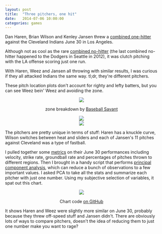 ```yaml
---
layout: post
title:  "Three pitchers, one hit"
date:   2014-07-06 10:00:00
categories: games
---
```


Dan Haren, Brian Wilson and Kenley Jansen threw a [combined one-hitter](http://losangeles.dodgers.mlb.com/mlb/gameday/index.jsp?gid=2014_06_30_clemlb_lanmlb_1&mode=recap&c_id=la#gid=2014_06_30_clemlb_lanmlb_1&mode=recap&c_id=la
) against the Cleveland Indians June 30 in Los Angeles.

Although not as cool as the rare [combined no-hitter](http://www.sbnation.com/2012/6/9/2268023/combined-no-hitter-mariners-dodgers-rare-feat) (the last combined no-hitter happened to the Dodgers in Seattle in 2012), it was clutch pitching with the LA offense scoring just one run.

With Haren, Weez and Jansen all throwing with similar results, I was curious if they all attacked Indians the same way. tl;dr, they're different pitchers.

These pitch location plots don't account for righty and lefty batters, but you can see Weez bein' Weez and avoiding the zone.

<div align="center">
    <img src="http://isbrianwilsonraging.com/post-assets/2014-07-05-pca/haren.png"/>
    <p><span class="caption">zone breakdown by <a href="http://baseballsavant.com/pitchfx_search.php?hfPT=&hfZ=&hfGT=R%7C&hfPR=&hfAB=&hfBB=&hfHL=&hfCount=&ddlYear=2014&ddlPlayer=pitcher&ddlMin=0&ddlPitcherHand=&ddlBatterHand=&ddlVGT=&ddlVLT=&ddlDistGT=&ddlDistLT=&txtGameDateGT=2014-06-30&txtGameDateLT=2014-06-30&ddlTeam=LAD&ddlPosition=&hfRO=&ddlHomeRoad=&hfIN=&hfOT=&ddlGroupBy=name&ddlSort=desc&ddlMinABs=0&ddlSBSuccess=&txtPx1=&txtPx2=&txtPz1=&txtPz2=&ddlRPXGT_ft=&ddlRPXGT_in=&ddlRPXLT_ft=&ddlRPXLT_in=&ddlRPYGT_ft=&ddlRPYGT_in=&ddlRPYLT_ft=&ddlRPYLT_in=&txtBAGT=&txtBALT=&txtBLGT=&txtBLLT=&txtSRGT=&txtSRLT=&txtSDGT=&txtSDLT=#results">Baseball Savant</a></span></p>
</div>

<div align="center">
    <img src="http://isbrianwilsonraging.com/post-assets/2014-07-05-pca/weez.png"/>
</div>

<div align="center">
    <img src="http://isbrianwilsonraging.com/post-assets/2014-07-05-pca/kenley.png"/>
</div>

The pitchers are pretty unique in terms of stuff: Haren has a knuckle curve, Wilson switches between heat and sliders and each of Jansen's 11 pitches against Cleveland was a type of fastball.

I pulled together some [metrics](https://github.com/danhillreports/isbrianwilsonraging/blob/gh-pages/data/2014-07-05-pca/comps.csv) on their June 30 performances including velocity, strike rate, groundball rate and percentages of pitches thrown to different regions. Then I brought in a handy script that performs [principal component analysis](http://en.wikipedia.org/wiki/Principal_component_analysis), which can reduce a bunch of observations to a few important values. I asked PCA to take all the stats and summarize each pitcher with just one number. Using my subjective selection of variables, it spat out this chart.

<div align="center">
    <img src="http://isbrianwilsonraging.com/post-assets/2014-07-05-pca/figure_1.png" class="img-center"/>
    <p><span class="caption">Chart code <a href="https://github.com/danhillreports/isbrianwilsonraging/blob/gh-pages/data/2014-07-05-pca/pca.py">on GitHub</a></span></p>
</div>

It shows Haren and Weez were slightly more similar on June 30, probably because they threw off-speed stuff and Jansen didn't. There are obviously lots of ways to compare pitchers, doesn't the idea of reducing them to just one number make you want to rage?
